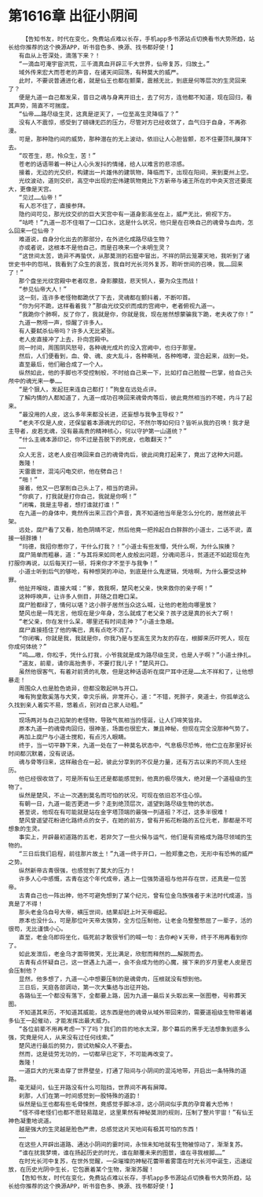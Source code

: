 # 第1616章 出征小阴间
        【告知书友，时代在变化，免费站点难以长存，手机app多书源站点切换看书大势所趋，站长给你推荐的这个换源APP，听书音色多、换源、找书都好使！】
       有血从上苍深处，滴落下来？！
       “一滴血可淹宇宙洪荒，三千滴真血开辟三千大世界，仙帝复苏，归故土。”
       域外传来宏大而苍老的声音，在诸天间回荡，有种莫大的威严。
       此时，不要说普通进化者，就是仙王也都在颤栗，震撼无比，到底是何等层次的生灵回来了？
       便是九道一自己都发呆，昔日之魂与身离开旧土，去了何方，连他都不知道，现在回归，看其声势，简直不可揣度。
       “仙帝……路尽级生灵，这真是逆天了，一位至高生灵降临了？”
       没有人不震惊，感受到了磅礴无匹的压力，尽管对方已经收敛了，血气归于自身，不再弥漫。
       可是，那种隐约间的威势，那种潜在的无上波动，依旧让人心胆皆颤，忍不住要顶礼膜拜下去。
       “叹苍生，悲，怜众生，苦！”
       苍老的话语带着一种让人心头发抖的情绪，给人以难言的悲凉感。
       接着，无边的光交织，构建出一片雄伟的建筑物，降临而下，出现在阳间，来到夏州上空。
       光纹波动，道则交织，高空中出现的宏伟建筑物竟比下方新帝与诸王所在的中央天宫还要庞大，更像是天宫。
       “见过……仙帝！”
       有人忍不住了，直接参拜。
       隐约间可见，那光纹交织的巨大天宫中有一道身影高坐在上，威严无比，俯视下方。
       “咕咚！”九道一忍不住咽了一口口水，这是什么状况，他只是在召唤自己的魂骨与血肉，怎么回来一位仙帝？
       难道说，自身分化出去的那部分，在外进化成路尽级生物？
       亦或者说，这根本不是他自己，而是召唤来一个未明生灵？
       “这世间太苦，诡异不再蛰伏，从那莫测的石窟中冒出，不祥的阴云笼罩天地，我听到了诸世史书中的怨吼，我看到了众生的哀苦，我自时光长河外复苏，聆听世间的召唤，我……回来了！”
       那个盘坐光纹宫殿中老者叹息，身影朦胧，悲天悯人，要为众生而战！
       “参见仙帝大人！”
       这一刻，连许多老怪物都跪伏了下去，灵魂都在颤抖着，不断叩首。
       “你为何不跪，这样看着我？”那由光纹交织而成的宫阙中，老者俯视九道一。
       “我跪你个肺啊，反了你了，我就是你，你就是我，现在居然想蒙骗我下跪，老夫收了你！”
       九道一熬唠一声，惊醒了许多人。
       有人要弑杀仙帝吗？许多人无比紧张。
       老人皮直接冲了上去，扑向宫殿中。
       同一时间，周围阴风怒号，各种魂光成片的没入宫阙中，也归于那里。
       然后，人们便看到，血、骨、魂、皮大乱斗，各种嘶吼，各种咆哮，混合起来，战到一处。
       直至最后，他们融合成了一个人。
       纵然如此，他的手脚也不受控制般，不时给自己来一下，比如打自己脸膛一巴掌，给自己头颅中的魂光来一拳……
       “是个狠人，发起狂来连自己都打！”狗皇在远处点评。
       了解内情的人都知道了，九道一成功召唤回来魂骨肉等后，彼此竟然相当的不睦，内斗了起来。
       “最没用的人皮，这么多年来都没长进，还妄想与我争主导权？”
       “老夫不仅是人皮，还保留着本源魂光的印记，不然尔等如何归？皆听从我的召唤！我才是主导者，皮若无魂，没有最高贵的精神核心，何以守护第一山道统？”
       “什么主魂本源印记，你不过是吾脱下的死皮，也敢翻天？”
       ……
       众人无言，这老人皮召唤回来自己的魂骨肉后，彼此间竟打起来了，竟出了这种大问题。
       轰隆！
       天雷震世，混沌闪电交织，他在劈自己！
       “啪！”
       接着，他又一巴掌削自己头上了，相当的诡异。
       “你疯了，打我就是打你自己，我就是你啊！”
       “闭嘴，我是主导者，想打谁就打谁！”
       在九道一的身体中，竟然传出来三四个声音，真不知道他当年是怎么分化的，居然彼此干架。
       远处，腐尸看了又看，脸色阴晴不定，然后他竟一把拎起白白胖胖的小道士，二话不说，直接一顿胖揍！
       “玛德，我招你惹你了，干什么打我？！”小道士有些发懵，凭什么啊，为什么挨揍？
       腐尸简单而粗暴，道：“与其将来如同老人皮般出问题，分魂间恶斗，贫道还不如趁现在先打服你再说，以后每天打一顿，将来你才不至于与我争！”
       小道士听到后气的够呛，有种想哭的冲动，到底是什么鬼逻辑，凭啥啊，为什么要受这种罪。
       他扯开喉咙，直接大喊：“爹，救我啊，楚风老父亲，快来救你的亲子啊！”
       这种呼唤声，让许多人侧目，并随之目瞪口呆。
       腐尸脸都绿了，情何以堪？这小胖子居然当众这么喊，让他的老脸向哪里放？
       楚风也是一阵无言，他现在是少年身，怎么就成了老父亲？孩子这是真的长大了啊！
       “老父亲，你在发什么呆，哪里还有时间走神？”小道士急眼。
       腐尸直接捂住了他的嘴巴，真有点吃不消了。
       “你闭嘴，你就是我，我就是你，你我乃是与至高生灵为友的存在，根脚来历吓死人，现在你成何体统？”
       “呜……嗷，你松手，凭什么打我，小爷我就是成为路尽级生灵，也是人子啊？”小道士挣扎。
       “道友，前辈，请你高抬贵手，不要打我儿子！”楚风开口。
       虽然他很客气，有着对前贤的礼敬，但是这种话语听在腐尸耳中还是……太不祥和了，让他想暴走！
       周围众人也是脸色诡异，但都没敢起哄与开口。
       唯有狗皇敢奚落与大笑，幸灾乐祸，非常开心，道：“不错，死胖子，臭道士，你孤单这么久找到亲人着实不易，悠着点，别对自己家人动粗。”
       ……
       现场两对与自己掐架的老怪物，导致气氛相当的怪诞，让人们啼笑皆非。
       原本九道一的魂骨肉回归，很神圣，场面也很宏大，兼且神秘，但现在完全没那种气势了。
       再加上腐尸与小道士搅和，有点污人眼睛。
       终于，当一切平静下来，九道一处在了一种莫名状态中，气息极尽恐怖，他伫立在那里好长时间都沉默着，没有说话。
       魂与骨等归来，这样融合在一起，彼此分享到的不仅是力量，还有万古以来的不同人生经历。
       他已经很收敛了，可是所有仙王还是都能感觉到，他真的极尽强大，绝对是一个道祖级的生物了。
       纵然是楚风，不止一次遇到莫名而可怕的状况，可现在依旧忍不住心惊。
       有朝一日，九道一能否更进一步？走到绝顶层次，遥望到路尽级生物的状态。
       甚至说，他现在有可能就是站在金字塔顶端的最强一列道祖？不过，这多半很难！
       楚风曾遥望花粉进化路终点的女子，在她的前方，曾有开拓花粉路的五位元老，那都是不可想象的生灵。
       事实上，开辟最初道路的五老，若非欠了一些火候与运气，他们是有资格成为路尽领域的生物的。
       “三日后我们启程，前往那片故土！”九道一终于开口，一脸郑重之色，无形中有恐怖的威严之势。
       纵然新帝古青很强，也感觉到了莫大的压力！
       许多人心中感慨，古青在这个年代成帝，遇上一位强势道祖与他并存在世，还真是一位苦帝。
       古青自己也一阵出神，他不可避免想到了某个纪元，曾有位金乌族强者于末法时代成道，当真是了不得！
       那头老金乌自号大帝，横压世间，结果却赶上叶天帝崛起。
       原本也没什么，可是那位叶天帝太强势，全方位压制他，让老金乌整整憋屈了一辈子，活的很苟，无比谨慎小心。
       直至，老金乌即将坐化，临死前才敢很爷们的喊一句：去你#@￥天帝，终于不用再看到你了。
       如此发泄后，老金乌才面带微笑，无比满足，欣慰而释然的……解脱而去。
       古青有点怀疑自己，这一世遇上九道一，会不会成为他的心魔，接下来的岁月里老人皮是否会压制他？
       显然，他多想了，九道一心中想要压制的是魂骨肉，压根就没有想到他。
       三日后，天庭各部调动，第一次大集结与出征开始。
       各路仙王一个都没有落下，全都要上路，因为九道一最后关头取出来一张图卷，号称葬天图。
       不知道其来历，不知道其威能，这东西是他的魂骨从域外带回来的，需要道祖级生物带着诸多仙王一起催动，才能发挥出最大威力。
       “各位前辈不用再考虑一下了吗？我们的目的地水太深，那个幕后的黑手无法想象到底多么强，究竟是何人，从来没有过任何线索。”
       楚风进行最后的努力，尝试劝解众人不要去。
       然而，这是徒劳无功的，一切都早已定下，不可能再改变了。
       轰隆！
       一道巨大的光束击穿了世界壁垒，打通了阳间与小阴间的混沌地带，开启出一条特殊的道路。
       毫无疑问，仙王开路没有什么可阻挡，世界间不再有屏障。
       刹那，人们在第一时间感觉到一股特殊的道韵！
       纵然是仙王也都有些毛骨悚然，竟感觉手脚冰凉，这小阴间似乎真的孕育着大恐怖！
       “怪不得老怪们也都不愿轻易踏足，这里果然有神秘莫测的规则，压制了整片宇宙！”有仙王神色凝重地说道。
       越是强大的生灵越是脸色严肃，总感觉这片天地间有极其可怕的东西！
       ……
       在这些人开辟出道路、通达小阴间的霎时间，永恒未知地就有生物被惊动了，渐渐复苏。
       “谁在扰我梦境，谁在扬起历史的时光，谁在颠覆未来的图景，谁在寻我根脚……”
       在时光长河中复苏，在世外觉醒，一朵璀璨的神秘花蕾带着雾霭在时光长河中诞生，迅速绽放，在历史光阴中生长，它包裹着某个生物，渐渐苏醒！
       【告知书友，时代在变化，免费站点难以长存，手机app多书源站点切换看书大势所趋，站长给你推荐的这个换源APP，听书音色多、换源、找书都好使！】